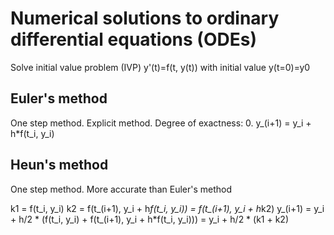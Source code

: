 # Numerical solutions to ordinary differential equations (ODEs)

Solve initial value problem (IVP) y'(t)=f(t, y(t)) with initial value y(t=0)=y0

## Euler's method
One step method.
Explicit method.
Degree of exactness: 0.
y_(i+1) = y_i + h*f(t_i, y_i)

## Heun's method
One step method.
More accurate than Euler's method

k1 = f(t_i, y_i)
k2 = f(t_(i+1), y_i + h*f(t_i, y_i)) = f(t_(i+1), y_i + h*k2)
y_(i+1) = y_i + h/2 * (f(t_i, y_i) + f(t_(i+1), y_i + h*f(t_i, y_i))) = y_i + h/2 * (k1 + k2)

